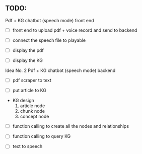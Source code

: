 ## TODO:

Pdf + KG chatbot (speech mode) front end

- [ ] front end to upload pdf + voice record and send to backend

- [ ] connect the speech file to playable 

- [ ] display the pdf

- [ ] display the KG 


Idea No. 2 Pdf + KG chatbot (speech mode) backend

- [ ] pdf scraper to text

- [ ] put article to KG

- KG design
    1. article node
    2. chunk node
    3. concept node

- [ ] function calling to create all the nodes and relationships

- [ ] function calling to query KG

- [ ] text to speech